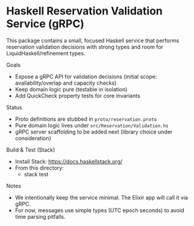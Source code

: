 # Haskell Reservation Validation Service (gRPC)

This package contains a small, focused Haskell service that performs reservation validation decisions with strong types and room for LiquidHaskell/refinement types.

Goals
- Expose a gRPC API for validation decisions (initial scope: availability/overlap and capacity checks)
- Keep domain logic pure (testable in isolation)
- Add QuickCheck property tests for core invariants

Status
- Proto definitions are stubbed in `proto/reservation.proto`
- Pure domain logic lives under `src/Reservation/Validation.hs`
- gRPC server scaffolding to be added next (library choice under consideration)

Build & Test (Stack)
- Install Stack: https://docs.haskellstack.org/
- From this directory:
  - stack test

Notes
- We intentionally keep the service minimal. The Elixir app will call it via gRPC.
- For now, messages use simple types (UTC epoch seconds) to avoid time parsing pitfalls.

